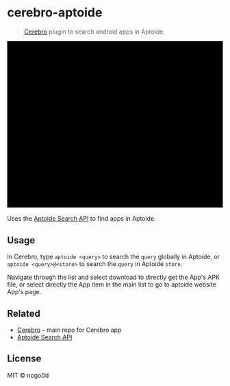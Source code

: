 # cerebro-aptoide

> [Cerebro](http://www.cerebroapp.com) plugin to search android apps in Aptoide.

![Quick Demo](/assets/quick_demo.gif)

Uses the [Aptoide Search API](http://ws75.aptoide.com/api/7/apps/search?info=1) to find apps in Aptoide.

## Usage

In Cerebro, type `aptoide <query>` to search the `query` globally in Aptoide, or `aptoide <query>@<store>` to search the `query` in Aptoide `store`.

Navigate through the list and select download to directly get the App's APK file, or select directly the App item in the main list to go to aptoide website App's page.

## Related

- [Cerebro](http://github.com/KELiON/cerebro) – main repo for Cerebro app
- [Aptoide Search API](http://ws75.aptoide.com/api/7/apps/search?info=1)

## License

MIT © nogo0d